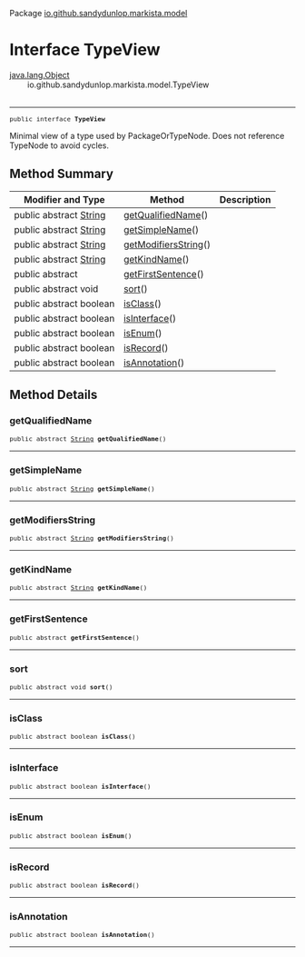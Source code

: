 Package [io.github.sandydunlop.markista.model](index.md)

# Interface TypeView
[java.lang.Object](https://docs.oracle.com/en/java/javase/24/docs/api/java.base/java/lang/Object.html)<br/>
        io.github.sandydunlop.markista.model.TypeView<br/>
<br/>

----

<span style="font-family: monospace; font-size: 80%;">public interface __TypeView__</span>

Minimal view of a type used by PackageOrTypeNode.
Does not reference TypeNode to avoid cycles.


## Method Summary

| Modifier and Type                                                                                            | Method                                      | Description |
|--------------------------------------------------------------------------------------------------------------|---------------------------------------------|-------------|
| public abstract [String](https://docs.oracle.com/en/java/javase/24/docs/api/java.base/java/lang/String.html) | [getQualifiedName](#getqualifiedname)()     |             |
| public abstract [String](https://docs.oracle.com/en/java/javase/24/docs/api/java.base/java/lang/String.html) | [getSimpleName](#getsimplename)()           |             |
| public abstract [String](https://docs.oracle.com/en/java/javase/24/docs/api/java.base/java/lang/String.html) | [getModifiersString](#getmodifiersstring)() |             |
| public abstract [String](https://docs.oracle.com/en/java/javase/24/docs/api/java.base/java/lang/String.html) | [getKindName](#getkindname)()               |             |
| public abstract [](Text.md)                                                                                  | [getFirstSentence](#getfirstsentence)()     |             |
| public abstract void                                                                                         | [sort](#sort)()                             |             |
| public abstract boolean                                                                                      | [isClass](#isclass)()                       |             |
| public abstract boolean                                                                                      | [isInterface](#isinterface)()               |             |
| public abstract boolean                                                                                      | [isEnum](#isenum)()                         |             |
| public abstract boolean                                                                                      | [isRecord](#isrecord)()                     |             |
| public abstract boolean                                                                                      | [isAnnotation](#isannotation)()             |             |



## Method Details

### getQualifiedName

<span style="font-family: monospace; font-size: 80%;">public abstract [String](https://docs.oracle.com/en/java/javase/24/docs/api/java.base/java/lang/String.html) __getQualifiedName__()</span>




---

### getSimpleName

<span style="font-family: monospace; font-size: 80%;">public abstract [String](https://docs.oracle.com/en/java/javase/24/docs/api/java.base/java/lang/String.html) __getSimpleName__()</span>




---

### getModifiersString

<span style="font-family: monospace; font-size: 80%;">public abstract [String](https://docs.oracle.com/en/java/javase/24/docs/api/java.base/java/lang/String.html) __getModifiersString__()</span>




---

### getKindName

<span style="font-family: monospace; font-size: 80%;">public abstract [String](https://docs.oracle.com/en/java/javase/24/docs/api/java.base/java/lang/String.html) __getKindName__()</span>




---

### getFirstSentence

<span style="font-family: monospace; font-size: 80%;">public abstract [](Text.md) __getFirstSentence__()</span>




---

### sort

<span style="font-family: monospace; font-size: 80%;">public abstract void __sort__()</span>




---

### isClass

<span style="font-family: monospace; font-size: 80%;">public abstract boolean __isClass__()</span>




---

### isInterface

<span style="font-family: monospace; font-size: 80%;">public abstract boolean __isInterface__()</span>




---

### isEnum

<span style="font-family: monospace; font-size: 80%;">public abstract boolean __isEnum__()</span>




---

### isRecord

<span style="font-family: monospace; font-size: 80%;">public abstract boolean __isRecord__()</span>




---

### isAnnotation

<span style="font-family: monospace; font-size: 80%;">public abstract boolean __isAnnotation__()</span>




---

